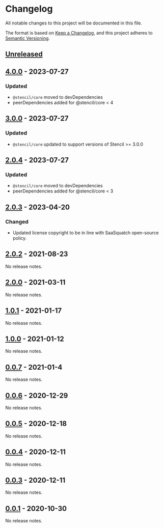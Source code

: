 # Changelog

All notable changes to this project will be documented in this file.

The format is based on [Keep a Changelog](https://keepachangelog.com/en/1.0.0/),
and this project adheres to [Semantic Versioning](https://semver.org/spec/v2.0.0.html).

## [Unreleased]

## [4.0.0] - 2023-07-27
### Updated

- `@stencil/core` moved to devDependencies
- peerDependencies added for @stencil/core < 4

## [3.0.0] - 2023-07-27
### Updated

- `@stencil/core` updated to support versions of Stencil >= 3.0.0

## [2.0.4] - 2023-07-27
### Updated

- `@stencil/core` moved to devDependencies
- peerDependencies added for @stencil/core < 3

## [2.0.3] - 2023-04-20

### Changed

- Updated license copyright to be in line with SaaSquatch open-source policy.

## [2.0.2] - 2021-08-23

No release notes.

## [2.0.0] - 2021-03-11

No release notes.

## [1.0.1] - 2021-01-17

No release notes.

## [1.0.0] - 2021-01-12

No release notes.

## [0.0.7] - 2021-01-4

No release notes.

## [0.0.6] - 2020-12-29

No release notes.

## [0.0.5] - 2020-12-18

No release notes.

## [0.0.4] - 2020-12-11

No release notes.

## [0.0.3] - 2020-12-11

No release notes.

## [0.0.1] - 2020-10-30

No release notes.

[unreleased]: https://github.com/saasquatch/stencil-hooks/compare/@saasquatch%2Fstencil-hooks@4.0.0...HEAD
[4.0.0]: https://github.com/saasquatch/stencil-hooks/releases/tag/%40saasquatch%2Fstencil-hooks%404.0.0
[3.0.0]: https://github.com/saasquatch/stencil-hooks/releases/tag/%40saasquatch%2Fstencil-hooks%403.0.0
[2.0.4]: https://github.com/saasquatch/stencil-hooks/releases/tag/%40saasquatch%2Fstencil-hooks%402.0.4
[2.0.3]: https://github.com/saasquatch/stencil-hooks/releases/tag/%40saasquatch%2Fstencil-hooks%402.0.3
[2.0.2]: https://github.com/saasquatch/stencil-hooks/releases/tag/%40saasquatch%2Fstencil-hooks%402.0.2
[2.0.0]: https://github.com/saasquatch/stencil-hooks/releases/tag/v2.0.0
[1.0.1]: https://github.com/saasquatch/stencil-hooks/releases/tag/v1.0.1
[1.0.0]: https://github.com/saasquatch/stencil-hooks/releases/tag/v1.0.0
[0.0.7]: https://github.com/saasquatch/stencil-hooks/releases/tag/v0.0.7
[0.0.6]: https://github.com/saasquatch/stencil-hooks/releases/tag/v0.0.6
[0.0.5]: https://github.com/saasquatch/stencil-hooks/releases/tag/v0.0.5
[0.0.4]: https://github.com/saasquatch/stencil-hooks/releases/tag/v0.0.4
[0.0.3]: https://github.com/saasquatch/stencil-hooks/releases/tag/v0.0.3
[0.0.1]: https://github.com/saasquatch/stencil-hooks/releases/tag/v0.0.1

